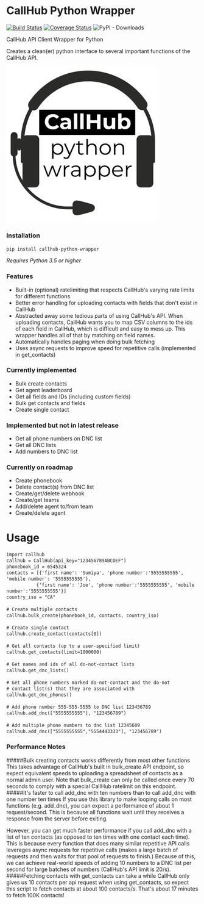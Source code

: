 # CallHub Python Wrapper

[![Build Status](https://travis-ci.org/jamesbrunet/callhub-python-wrapper.svg?branch=master)](https://travis-ci.org/jamesbrunet/callhub-python-wrapper) [![Coverage Status](https://coveralls.io/repos/github/jamesbrunet/callhub-python-wrapper/badge.svg?branch=master)](https://coveralls.io/github/jamesbrunet/callhub-python-wrapper?branch=master) ![PyPI - Downloads](https://img.shields.io/pypi/dm/callhub-python-wrapper?color=green&label=pypi%20downloads)

CallHub API Client Wrapper for Python

Creates a clean(er) python interface to several important functions of the CallHub API.

![project-logo](https://raw.githubusercontent.com/jamesbrunet/callhub-python-wrapper/master/docs/assets/logo-transparent-small.png)

### Installation

`pip install callhub-python-wrapper`

*Requires Python 3.5 or higher*

### Features

* Built-in (optional) ratelimiting that respects CallHub's varying rate limits for different functions
* Better error handling for uploading contacts with fields that don't exist in CallHub
* Abstracted away some tedious parts of using CallHub's API. When uploading contacts, CallHub wants you to map CSV columns to the ids of each field in CallHub, which is difficult and easy to mess up. This wrapper handles all of that by matching on field names.
* Automatically handles paging when doing bulk fetching
* Uses async requests to improve speed for repetitive calls (implemented in get_contacts)

### Currently implemented

* Bulk create contacts
* Get agent leaderboard
* Get all fields and IDs (including custom fields)
* Bulk get contacts and fields
* Create single contact

### Implemented but not in latest release

* Get all phone numbers on DNC list
* Get all DNC lists
* Add numbers to DNC list

### Currently on roadmap

* Create phonebook
* Delete contact(s) from DNC list
* Create/get/delete webhook
* Create/get teams
* Add/delete agent to/from team
* Create/delete agent

# Usage

    import callhub
    callhub = CallHub(api_key="123456789ABCDEF")
    phonebook_id = 6545324
    contacts = [{'first name': 'Sumiya', 'phone number':'5555555555', 'mobile number': '5555555555'},
               {'first name': 'Joe', 'phone number':'5555555555', 'mobile number':'5555555555'}]
    country_iso = "CA"
    
    # Create multiple contacts
    callhub.bulk_create(phonebook_id, contacts, country_iso)
    
    # Create single contact
    callhub.create_contact(contacts[0])
    
    # Get all contacts (up to a user-specified limit)
    callhub.get_contacts(limit=1000000)
    
    # Get names and ids of all do-not-contact lists
    callhub.get_dnc_lists()
    
    # Get all phone numbers marked do-not-contact and the do-not
    # contact list(s) that they are associated with
    callhub.get_dnc_phones()
    
    # Add phone number 555-555-5555 to DNC list 123456789
    callhub.add_dnc(["5555555555"], "123456789")
    
    # Add multiple phone numbers to dnc list 12345689
    callhub.add_dnc(["5555555555","5554443333"], "123456789")
### Performance Notes

#####Bulk creating contacts works differently from most other functions
This takes advantage of CallHub's built in bulk_create API endpoint, so expect equivalent speeds to uploading a spreadsheet of contacts as a normal admin user. Note that bulk_create can only be called once every 70 seconds to comply with a special CallHub ratelimit on this endpoint.
#####It's faster to call add_dnc with ten numbers than to call add_dnc with one number ten times
If you use this library to make looping calls on most functions (e.g. add_dnc), you can expect a performance of about 1 request/second. This is because all functions wait until they receives a response from the server before exiting.

However, you can get much faster performance if you call add_dnc with a list of ten contacts (as opposed to ten times with one contact each time). This is because every function that does many similar repetitive API calls leverages async requests for repetitive calls (makes a large batch of requests and then waits for that pool of requests to finish.) Because of this, we can achieve real-world speeds of adding 10 numbers to a DNC list per second for large batches of numbers (CallHub's API limit is 20/s).
#####Fetching contacts with get_contacts can take a while
CallHub only gives us 10 contacts per api request when using get_contacts, so expect this script to fetch contacts at about 100 contacts/s. That's about 17 minutes to fetch 100K contacts!
